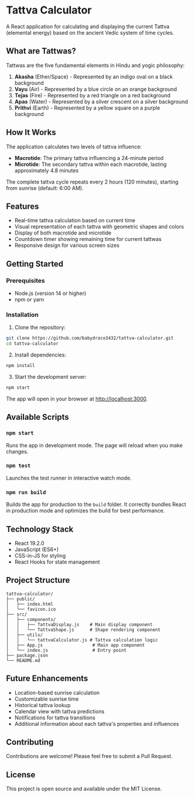 # Tattva Calculator

A React application for calculating and displaying the current Tattva (elemental energy) based on the ancient Vedic system of time cycles.

## What are Tattwas?

Tattwas are the five fundamental elements in Hindu and yogic philosophy:

1. **Akasha** (Ether/Space) - Represented by an indigo oval on a black background
2. **Vayu** (Air) - Represented by a blue circle on an orange background
3. **Tejas** (Fire) - Represented by a red triangle on a red background
4. **Apas** (Water) - Represented by a silver crescent on a silver background
5. **Prithvi** (Earth) - Represented by a yellow square on a purple background

## How It Works

The application calculates two levels of tattva influence:

- **Macrotide**: The primary tattva influencing a 24-minute period
- **Microtide**: The secondary tattva within each macrotide, lasting approximately 4.8 minutes

The complete tattva cycle repeats every 2 hours (120 minutes), starting from sunrise (default: 6:00 AM).

## Features

- Real-time tattva calculation based on current time
- Visual representation of each tattva with geometric shapes and colors
- Display of both macrotide and microtide
- Countdown timer showing remaining time for current tattwas
- Responsive design for various screen sizes

## Getting Started

### Prerequisites

- Node.js (version 14 or higher)
- npm or yarn

### Installation

1. Clone the repository:
```bash
git clone https://github.com/babydraco3432/tattva-calculator.git
cd tattva-calculator
```

2. Install dependencies:
```bash
npm install
```

3. Start the development server:
```bash
npm start
```

The app will open in your browser at [http://localhost:3000](http://localhost:3000).

## Available Scripts

### `npm start`

Runs the app in development mode. The page will reload when you make changes.

### `npm test`

Launches the test runner in interactive watch mode.

### `npm run build`

Builds the app for production to the `build` folder. It correctly bundles React in production mode and optimizes the build for best performance.

## Technology Stack

- React 19.2.0
- JavaScript (ES6+)
- CSS-in-JS for styling
- React Hooks for state management

## Project Structure

```
tattva-calculator/
├── public/
│   ├── index.html
│   └── favicon.ico
├── src/
│   ├── components/
│   │   ├── TattvaDisplay.js    # Main display component
│   │   └── TattvaShape.js      # Shape rendering component
│   ├── utils/
│   │   └── tattvaCalculator.js # Tattva calculation logic
│   ├── App.js                   # Main app component
│   └── index.js                 # Entry point
├── package.json
└── README.md
```

## Future Enhancements

- Location-based sunrise calculation
- Customizable sunrise time
- Historical tattva lookup
- Calendar view with tattva predictions
- Notifications for tattva transitions
- Additional information about each tattva's properties and influences

## Contributing

Contributions are welcome! Please feel free to submit a Pull Request.

## License

This project is open source and available under the MIT License.
